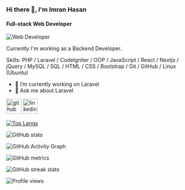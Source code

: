 <!--
### Hi there 👋



**Imran-Hsn/Imran-Hsn** is a ✨ _special_ ✨ repository because its `README.md` (this file) appears on your GitHub profile.

Here are some ideas to get you started:

- 🔭 I’m currently working on Laravel
- 🌱 I’m currently learning New technologies
- 👯 I’m looking to collaborate on GitHub

- 🤔 I’m looking for help with ... 
- 💬 Ask me about ...
- 📫 How to reach me: ...
- 😄 Pronouns: ...
- ⚡ Fun fact: ...


-->

### Hi there 👋, I'm Imran Hasan
#### Full-stack Web Developer
![Web Developer](https://media-exp1.licdn.com/dms/image/D5616AQGfWITrf1SPuw/profile-displaybackgroundimage-shrink_350_1400/0/1667641049910?e=1672876800&v=beta&t=2_qFth7axt80OO0XyBkpVgdLWF6r7t35wUfQTyyNDJc)

Currently I'm working as a Backend Developer. 




Skills: PHP / Laravel / CodeIgniter / OOP / JavaScript / React / Nextjs / jQuery / MySQL / SQL / HTML / CSS / Bootstrap / Git / GitHub / Linux (Ubuntu)

- 🔭 I’m currently working on Laravel 
- 💬 Ask me about Laravel



[<img src='https://cdn.jsdelivr.net/npm/simple-icons@3.0.1/icons/github.svg' alt='github' height='40'>](https://github.com/Imran-Hsan)  [<img src='https://cdn.jsdelivr.net/npm/simple-icons@3.0.1/icons/linkedin.svg' alt='linkedin' height='40'>](https://www.linkedin.com/in/imran-hasanpi/)  
 

[![Top Langs](https://github-readme-stats.vercel.app/api/top-langs/?username=Imran-Hsn)](https://github.com/anuraghazra/github-readme-stats)

![GitHub stats](https://github-readme-stats.vercel.app/api?username=Imran-Hsn&show_icons=true&count_private=true)  

![GitHub Activity Graph](https://activity-graph.herokuapp.com/graph?username=Imran-Hsn)  

![GitHub metrics](https://metrics.lecoq.io/Imran-Hsn)  

![GitHub streak stats](https://github-readme-streak-stats.herokuapp.com/?user=Imran-Hsn)  

![Profile views](https://gpvc.arturio.dev/Imran-Hsn)  





























